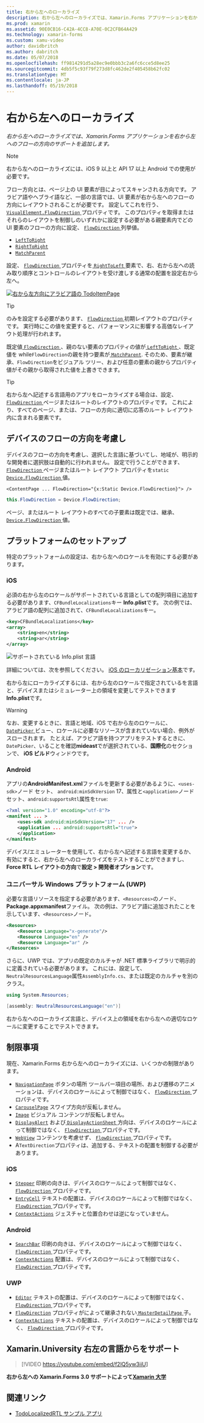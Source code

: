 ```yaml
---
title: 右から左へのローカライズ
description: 右から左へのローカライズでは、Xamarin.Forms アプリケーションを右から左へのフローの方向のサポートを追加します。
ms.prod: xamarin
ms.assetid: 90E0CB16-C42A-4CC8-A70E-0C2CFB64A429
ms.technology: xamarin-forms
ms.custom: xamu-video
author: davidbritch
ms.author: dabritch
ms.date: 05/07/2018
ms.openlocfilehash: ff9814291d5a28ec9e0bbb3c2a6fc6cce5d8ee25
ms.sourcegitcommit: 4db5f5c93f79f273d8fc462de2f405458b62fc02
ms.translationtype: MT
ms.contentlocale: ja-JP
ms.lasthandoff: 05/19/2018
---
```

# <a name="right-to-left-localization"></a>右から左へのローカライズ

_右から左へのローカライズでは、Xamarin.Forms アプリケーションを右から左へのフローの方向のサポートを追加します。_

> [!NOTE]
> 右から左へのローカライズには、iOS 9 以上と API 17 以上 Android での使用が必要です。

フロー方向とは、ページ上の UI 要素が目によってスキャンされる方向です。 アラビア語やヘブライ語など、一部の言語では、UI 要素が右から左へのフローの方向にレイアウトされることが必要です。 設定してこれを行う、 [ `VisualElement.FlowDirection` ](xref:Xamarin.Forms.VisualElement.FlowDirection)プロパティです。 このプロパティを取得またはそれらのレイアウトを制御しのいずれかに設定する必要がある親要素内でどの UI 要素のフローの方向に設定、 [ `FlowDirection` ](xref:Xamarin.Forms.FlowDirection)列挙値。

- [`LeftToRight`](xref:Xamarin.Forms.FlowDirection.LeftToRight)
- [`RightToRight`](xref:Xamarin.Forms.FlowDirection.RightToLeft)
- [`MatchParent`](xref:Xamarin.Forms.FlowDirection.MatchParent)

設定、 [ `FlowDirection` ](xref:Xamarin.Forms.VisualElement.FlowDirection)プロパティを[ `RightToLeft` ](xref:Xamarin.Forms.FlowDirection.RightToLeft)要素で、右、右から左への読み取り順序とコントロールのレイアウトを受け渡しする通常の配置を設定右から左へ。

[![右から左方向にアラビア語の TodoItemPage](rtl-images/TodoItemPage-Arabic.png "、右から左へのフローの方向とアラビア語の TodoItemPage")](rtl-images/TodoItemPage-Arabic-Large.png#lightbox "右から左へのフローの方向とアラビア語の TodoItemPage")

> [!TIP]
> のみを設定する必要があります、 [ `FlowDirection` ](xref:Xamarin.Forms.VisualElement.FlowDirection)初期レイアウトのプロパティです。 実行時にこの値を変更すると、パフォーマンスに影響する高価なレイアウト処理が行われます。

既定値[ `FlowDirection` ](xref:Xamarin.Forms.VisualElement.FlowDirection) 、親のない要素のプロパティの値が[ `LeftToRight` ](xref:Xamarin.Forms.FlowDirection.LeftToRight)、既定値を while`FlowDirection`の親を持つ要素が[ `MatchParent`](xref:Xamarin.Forms.FlowDirection.MatchParent). そのため、要素が継承、`FlowDirection`をビジュアル ツリー、および任意の要素の親からプロパティ値がその親から取得された値を上書きできます。

> [!TIP]
> 右から左へ記述する言語用のアプリをローカライズする場合は、設定、 [ `FlowDirection` ](xref:Xamarin.Forms.VisualElement.FlowDirection)ページまたはルートのレイアウトのプロパティです。 これにより、すべてのページ、または、フローの方向に適切に応答のルート レイアウト内に含まれる要素です。

## <a name="respecting-device-flow-direction"></a>デバイスのフローの方向を考慮し

デバイスのフローの方向を考慮し、選択した言語に基づいてし、地域が、明示的な開発者に選択肢は自動的に行われません。 設定で行うことができます、 [ `FlowDirection` ](xref:Xamarin.Forms.VisualElement.FlowDirection) ページまたはルート レイアウト プロパティを`static` [ `Device.FlowDirection` ](xref:Xamarin.Forms.Device.FlowDirection)値。

```xaml
<ContentPage ... FlowDirection="{x:Static Device.FlowDirection}"> />
```

```csharp
this.FlowDirection = Device.FlowDirection;
```

ページ、またはルート レイアウトのすべての子要素は既定では、継承、 [ `Device.FlowDirection` ](xref:Xamarin.Forms.Device.FlowDirection)値。

## <a name="platform-setup"></a>プラットフォームのセットアップ

特定のプラットフォームの設定は、右から左へのロケールを有効にする必要があります。

### <a name="ios"></a>iOS

必須の右から左のロケールがサポートされている言語としての配列項目に追加する必要があります、`CFBundleLocalizations`キー **Info.plist**です。 次の例では、アラビア語の配列に追加されて、`CFBundleLocalizations`キー。

```xml
<key>CFBundleLocalizations</key>
<array>
    <string>en</string>
    <string>ar</string>
</array>
```

![サポートされている Info.plist 言語](rtl-images/ios-locales.png "Info.plist でサポートされる言語")

詳細については、次を参照してください。 [iOS のローカリゼーション基本](https://docs.microsoft.com/en-gb/xamarin/ios/app-fundamentals/localization/#localization-basics-in-ios)です。

右から左にローカライズするには、右から左のロケールで指定されているを言語と、デバイスまたはシミュレーター上の領域を変更してテストできます**Info.plist**です。

> [!WARNING]
> なお、変更するときに、言語と地域、iOS で右から左のロケールに、 [ `DatePicker` ](xref:Xamarin.Forms.DatePicker)ビュー、ロケールに必要なリソースが含まれていない場合、例外がスローされます。 たとえば、アラビア語を持つアプリをテストするときに、 `DatePicker`、いることを確認**mideast**でが選択されている、**国際化**のセクションで、 **iOS ビルド**ウィンドウです。

### <a name="android"></a>Android

アプリの**AndroidManifest.xml**ファイルを更新する必要があるように、`<uses-sdk>`ノード セット、 `android:minSdkVersion` 17、属性と`<application>`ノード セット、`android:supportsRtl`属性を`true`:

```xml
<?xml version="1.0" encoding="utf-8"?>
<manifest ... >
    <uses-sdk android:minSdkVersion="17" ... />
    <application ... android:supportsRtl="true">
    </application>
</manifest>
```

デバイス/エミュレーターを使用して、右から左へ記述する言語を変更するか、有効にすると、右から左へのローカライズをテストすることができますし、 **Force RTL レイアウトの方向**で**設定 > 開発者オプション**です。

### <a name="universal-windows-platform-uwp"></a>ユニバーサル Windows プラットフォーム (UWP)

必要な言語リソースを指定する必要があります、`<Resources>`のノード、 **Package.appxmanifest**ファイル。 次の例は、アラビア語に追加されたことを示しています、`<Resources>`ノード。

```xml
<Resources>
    <Resource Language="x-generate"/>
    <Resource Language="en" />
    <Resource Language="ar" />
</Resources>
```

さらに、UWP では、アプリの既定のカルチャが .NET 標準ライブラリで明示的に定義されている必要があります。 これには、設定して、`NeutralResourcesLanguage`属性`AssemblyInfo.cs`、または既定のカルチャを別のクラス。

```csharp
using System.Resources;

[assembly: NeutralResourcesLanguage("en")]
```

右から左へのローカライズ言語と、デバイス上の領域を右から左への適切なロケールに変更することでテストできます。

## <a name="limitations"></a>制限事項

現在、Xamarin.Forms 右から左へのローカライズには、いくつかの制限があります。

- [`NavigationPage`](xref:Xamarin.Forms.NavigationPage) ボタンの場所 ツールバー項目の場所、および遷移のアニメーションは、デバイスのロケールによって制御ではなく、 [ `FlowDirection` ](xref:Xamarin.Forms.VisualElement.FlowDirection)プロパティです。
- [`CarouselPage`](xref:Xamarin.Forms.CarouselPage) スワイプ方向が反転しません。
- [`Image`](xref:Xamarin.Forms.Image) ビジュアル コンテンツが反転しません。
- [`DisplayAlert`](https://developer.xamarin.com/api/member/Xamarin.Forms.Page.DisplayAlert/p/System.String/System.String/System.String/) および[ `DisplayActionSheet` ](https://developer.xamarin.com/api/member/Xamarin.Forms.Page.DisplayActionSheet/p/System.String/System.String/System.String/System.String[]/)方向は、デバイスのロケールによって制御ではなく、 [ `FlowDirection` ](xref:Xamarin.Forms.VisualElement.FlowDirection)プロパティです。
- [`WebView`](xref:Xamarin.Forms.WebView) コンテンツを考慮せず、 [ `FlowDirection` ](xref:Xamarin.Forms.VisualElement.FlowDirection)プロパティです。
- A`TextDirection`プロパティは、追加する、テキストの配置を制御する必要があります。

### <a name="ios"></a>iOS

- [`Stepper`](xref:Xamarin.Forms.Stepper) 印刷の向きは、デバイスのロケールによって制御ではなく、 [ `FlowDirection` ](xref:Xamarin.Forms.VisualElement.FlowDirection)プロパティです。
- [`EntryCell`](xref:Xamarin.Forms.EntryCell) テキストの配置は、デバイスのロケールによって制御ではなく、 [ `FlowDirection` ](xref:Xamarin.Forms.VisualElement.FlowDirection)プロパティです。
- [`ContextActions`](xref:Xamarin.Forms.Cell.ContextActions) ジェスチャと位置合わせは逆になっていません。

### <a name="android"></a>Android

- [`SearchBar`](xref:Xamarin.Forms.SearchBar) 印刷の向きは、デバイスのロケールによって制御ではなく、 [ `FlowDirection` ](xref:Xamarin.Forms.VisualElement.FlowDirection)プロパティです。
- [`ContextActions`](xref:Xamarin.Forms.Cell.ContextActions) 配置は、デバイスのロケールによって制御ではなく、 [ `FlowDirection` ](xref:Xamarin.Forms.VisualElement.FlowDirection)プロパティです。

### <a name="uwp"></a>UWP

- [`Editor`](xref:Xamarin.Forms.Editor) テキストの配置は、デバイスのロケールによって制御ではなく、 [ `FlowDirection` ](xref:Xamarin.Forms.VisualElement.FlowDirection)プロパティです。
- [`FlowDirection`](xref:Xamarin.Forms.VisualElement.FlowDirection) プロパティがによって継承されない[ `MasterDetailPage` ](xref:Xamarin.Forms.MasterDetailPage)子。
- [`ContextActions`](xref:Xamarin.Forms.Cell.ContextActions) テキストの配置は、デバイスのロケールによって制御ではなく、 [ `FlowDirection` ](xref:Xamarin.Forms.VisualElement.FlowDirection)プロパティです。

## <a name="right-to-left-language-support-with-xamarinuniversity"></a>Xamarin.University 右左の言語からをサポート

> [!VIDEO https://youtube.com/embed/f2lQ5yw3iiU]

**右から左への Xamarin.Forms 3.0 サポートによって[Xamarin 大学](https://university.xamarin.com/)**

## <a name="related-links"></a>関連リンク

- [TodoLocalizedRTL サンプル アプリ](https://developer.xamarin.com/samples/xamarin-forms/TodoLocalizedRTL/)
